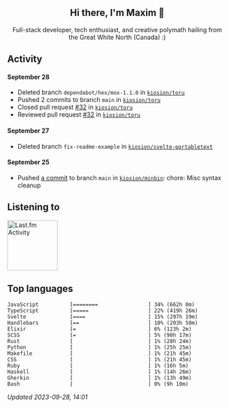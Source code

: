 <!-- deno-fmt-ignore-file -->
<div align="center">
  <h2>Hi there, I'm Maxim 👋</h2>
  <p>Full-stack developer, tech enthusiast, and creative polymath hailing from the Great White North (Canada) :)</p>
</div>


## Activity


#### September 28
* Deleted branch `dependabot/hex/mox-1.1.0` in [`kiosion/toru`](https://github.com/kiosion/toru)
* Pushed 2 commits to branch `main` in [`kiosion/toru`](https://github.com/kiosion/toru)
* Closed pull request [#32](https://github.com/kiosion/toru/pull/32) in [`kiosion/toru`](https://github.com/kiosion/toru)
* Reviewed pull request [#32](https://github.com/kiosion/toru/pull/32) in [`kiosion/toru`](https://github.com/kiosion/toru)

#### September 27
* Deleted branch `fix-readme-example` in [`kiosion/svelte-portabletext`](https://github.com/kiosion/svelte\-portabletext)

#### September 25
* Pushed [a commit](https://github.com/kiosion/minbin/commit/603bd1ec955c5a8ee0763d2f1025d441d1ec225e) to branch `main` in [`kiosion/minbin`](https://github.com/kiosion/minbin): chore: Misc syntax cleanup


## Listening to

<a href="https://github.com/kiosion/toru"><picture>
  <source media="(prefers-color-scheme: dark)" srcset="https://toru.kio.dev/api/v1/kiosion?blur&border_width=0&border_radius=38&theme=nord">
  <source media="(prefers-color-scheme: light)" srcset="https://toru.kio.dev/api/v1/kiosion?blur&border_width=0&border_radius=38&theme=light">
  <img alt="Last.fm Activity" src="https://toru.kio.dev/api/v1/kiosion?blur&border_width=0&border_radius=38" height="115" />
</picture></a>


## Top languages

```
JavaScript          [========                ] 34% (662h 0m)
TypeScript          [=====                   ] 22% (419h 26m)
Svelte              [====                    ] 15% (297h 19m)
Handlebars          [==                      ] 10% (203h 50m)
Elixir              [=                       ] 6% (123h 2m)
SCSS                [=                       ] 5% (90h 17m)
Rust                [                        ] 1% (28h 24m)
Python              [                        ] 1% (25h 25m)
Makefile            [                        ] 1% (21h 45m)
CSS                 [                        ] 1% (21h 45m)
Ruby                [                        ] 1% (16h 5m)
Haskell             [                        ] 1% (14h 26m)
Gherkin             [                        ] 1% (13h 49m)
Bash                [                        ] 0% (9h 10m)
```

_Updated 2023-09-28, 14:01_
